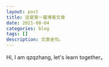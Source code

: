 ```yaml
---
layout: post
title: 这是第一篇博客文章
date: 2021-08-04
categories: blog
tags: []
description: 文章金句。
---
```


Hi, I am qzqzhang, let's learn together。












